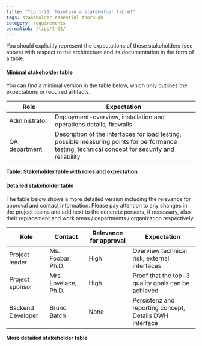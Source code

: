 ```yaml
---
title: "Tip 1-21: Maintain a stakeholder table!"
tags: stakeholder essential thorough
category: requirements
permalink: /tips/1-21/
---
```


You should explicitly represent the expectations of these stakeholders (see above)
with respect to the architecture and its documentation in the form of a table.


#### Minimal stakeholder table
You can find a minimal version in the table below, which
only outlines the expectations or required artifacts.


| Role          | Expectation                                    |
|---------------|------------------------------------------------|
| Administrator | Deployment-overview, installation and operations details, firewalls  |
| QA department |Description of the interfaces for load testing, possible measuring points for performance testing, technical concept for security and reliability|

**Table: Stakeholder table with roles and expectation**

#### Detailed stakeholder table
The table below shows a more detailed version
including the relevance for approval and contact information. Please pay attention to
any changes in the project teams and add next to the concrete persons, if necessary,
also their replacement and work areas / departments / organization respectively.

| Role          | Contact           | Relevance for approval | Expectation |
|---------------|-------------------|------------------------|-------------|
| Project leader| Ms. Foobar, Ph.D. | High   | Overview technical risk, external interfaces |
| Project sponsor| Mrs. Lovelace, Ph.D. | High  | Proof that the top-3 quality goals can be achieved |
| Backend Developer  | Bruno Batch  | None   | Persistenz and reporting concept, Details DWH  interface  |

**More detailed stakeholder table**

